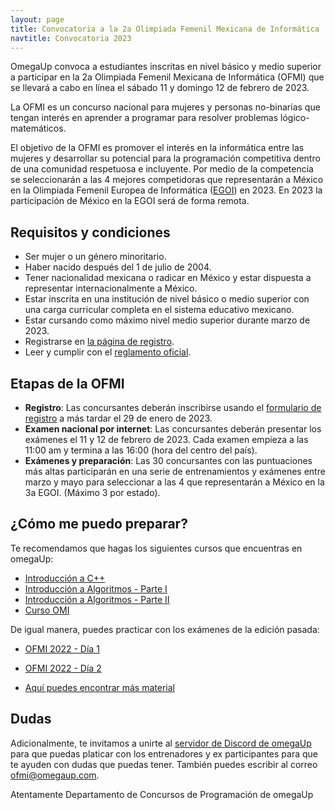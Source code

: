 ```yaml
---
layout: page
title: Convocatoria a la 2a Olimpiada Femenil Mexicana de Informática
navtitle: Convocatoria 2023
---
```


OmegaUp convoca a estudiantes inscritas en nivel básico y medio superior a participar en la 2a Olimpiada Femenil Mexicana de Informática (OFMI) que se llevará a cabo en línea el sábado 11 y domingo 12 de febrero de 2023.

La OFMI es un concurso nacional para mujeres y personas no-binarias que tengan interés en aprender a programar para resolver problemas lógico-matemáticos.

El objetivo de la OFMI es promover el interés en la informática entre las mujeres y desarrollar su potencial para la programación competitiva dentro de una comunidad respetuosa e incluyente. Por medio de la competencia se seleccionarán a las 4 mejores competidoras que representarán a México en la Olimpiada Femenil Europea de Informática ([EGOI](http://egoi.org/)) en 2023. En 2023 la participación de México en la EGOI será de forma remota.


## Requisitos y condiciones

* Ser mujer o un género minoritario.
* Haber nacido después del 1 de julio de 2004.
* Tener nacionalidad mexicana o radicar en México y estar dispuesta a representar internacionalmente a México.
* Estar inscrita en una institución de nivel básico o medio superior con una carga curricular completa en el sistema educativo mexicano.
* Estar cursando como máximo nivel medio superior durante marzo de 2023.
* Registrarse en [la página de registro](https://forms.gle/9TSGiy2LXPsh6XJx9).
* Leer y cumplir con el [reglamento oficial](../reglamento).

## Etapas de la OFMI

* **Registro**: Las concursantes deberán inscribirse usando el [formulario de registro](https://forms.gle/9TSGiy2LXPsh6XJx9) a más tardar el 29 de enero de 2023.
* **Examen nacional por internet**: Las concursantes deberán presentar los exámenes el 11 y 12 de febrero de 2023. Cada examen empieza a las 11:00 am y termina a las 16:00 (hora del centro del país).
* **Exámenes y preparación**: Las 30 concursantes con las puntuaciones más altas participarán en una serie de entrenamientos y exámenes entre marzo y mayo para seleccionar a las 4 que representarán a México en la 3a EGOI. (Máximo 3 por estado).

## ¿Cómo me puedo preparar?

Te recomendamos que hagas los siguientes cursos que encuentras en omegaUp:

* [Introducción a C++](https://omegaup.com/course/introduccion_a_cpp/)
* [Introducción a Algoritmos - Parte I](https://omegaup.com/course/introduccion_a_algoritmos/)
* [Introducción a Algoritmos - Parte II](https://omegaup.com/course/introduccion_a_algoritmos_ii/)
* [Curso OMI](https://omegaup.com/course/Curso-OMI/)

De igual manera, puedes practicar con los exámenes de la edición pasada:
* [OFMI 2022 - Día 1](https://omegaup.com/arena/OFMI2022DIA1/#problems)
* [OFMI 2022 - Día 2](https://omegaup.com/arena/OFMI2022DIA2/#problems)

* [Aquí puedes encontrar más material](../material)

## Dudas

Adicionalmente, te invitamos a unirte al [servidor de Discord de omegaUp](https://discord.gg/gn6GTb4rfG) para que puedas platicar con los entrenadores y ex participantes para que te ayuden con dudas que puedas tener. También puedes escribir al correo [ofmi@omegaup.com](mailto:ofmi@omegaup.com).

Atentamente
Departamento de Concursos de Programación de omegaUp
